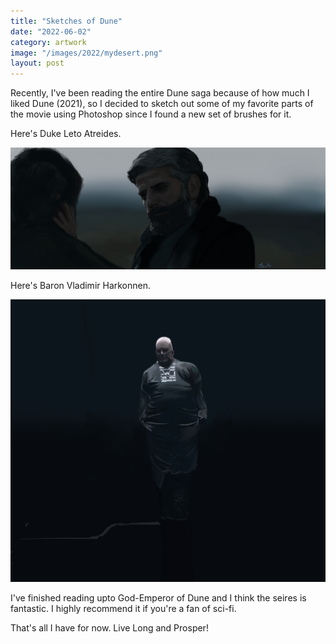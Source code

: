 ```yaml
---
title: "Sketches of Dune"
date: "2022-06-02"
category: artwork
image: "/images/2022/mydesert.png"
layout: post
---
```


Recently, I've been reading the entire Dune saga because of how much I liked Dune (2021), so I decided to sketch out some of my favorite parts of the movie using Photoshop since I found a new set of brushes for it. 

Here's Duke Leto Atreides.

<p align="center">
<span class="image fit"><img src = '/images/2022/dukeleto_moved _sign.png' alt="Duke Leto"></span>
</p>

Here's Baron Vladimir Harkonnen.

<p align="center">
<span class="image fit"><img src = '/images/2022/mydesert.png' alt="The Baron"></span>
</p>

I've finished reading upto God-Emperor of Dune and I think the seires is fantastic. I highly recommend it if you're a fan of sci-fi. 

That's all I have for now. Live Long and Prosper!